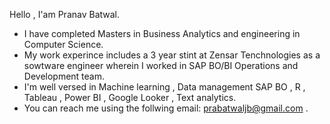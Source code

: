 Hello , I'am Pranav Batwal. 
- I have completed Masters in Business Analytics and engineering in Computer Science.
- My work experince includes a 3 year stint at Zensar Tenchnologies as a sowtware engineer wherein I worked in SAP BO/BI Operations and Development team.
- I'm well versed in Machine learning , Data management SAP BO , R , Tableau , Power BI , Google Looker , Text analytics. 
- You can reach me using the follwing email: prabatwaljb@gmail.com .

<!---
pranavbatwal/pranavbatwal is a ✨ special ✨ repository because its `README.md` (this file) appears on your GitHub profile.
You can click the Preview link to take a look at your changes.
--->

